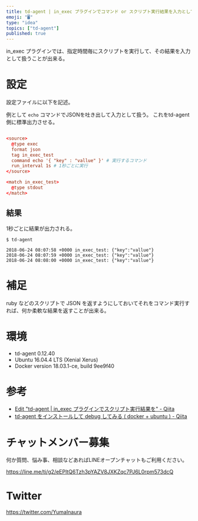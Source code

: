 ```yaml
---
title: td-agent | in_exec プラグインでコマンド or スクリプト実行結果を入力として扱う
emoji: "🖥"
type: "idea"
topics: ["td-agent"]
published: true
---
```


in_exec プラグインでは、指定時間毎にスクリプトを実行して、その結果を入力として扱うことが出来る。

# 設定

設定ファイルに以下を記述。

例として `echo` コマンドでJSONを吐き出して入力として扱う。
これをtd-agent側に標準出力させる。


```conf:/etc/td-agent/td-agent.conf

<source>
  @type exec
  format json
  tag in_exec_test
  command echo '{ "key" : "vallue" }' # 実行するコマンド
  run_interval 1s # 1秒ごとに実行
</source>

<match in_exec_test>
  @type stdout
</match>

```


## 結果

1秒ごとに結果が出力される。

```
$ td-agent

2018-06-24 08:07:58 +0000 in_exec_test: {"key":"vallue"}
2018-06-24 08:07:59 +0000 in_exec_test: {"key":"vallue"}
2018-06-24 08:08:00 +0000 in_exec_test: {"key":"vallue"}
```

# 補足

ruby などのスクリプトで JSON を返すようにしておいてそれをコマンド実行すれば、何か柔軟な結果を返すことが出来る。

# 環境

- td-agent 0.12.40
- Ubuntu 16.04.4 LTS (Xenial Xerus)
- Docker version 18.03.1-ce, build 9ee9f40

# 参考


- [Edit "td-agent | in_exec プラグインでスクリプト実行結果を" - Qiita](https://qiita.com/drafts/09f8a4446a65584f003e/edit)
- [td-agent をインストールして debug してみる ( docker + ubuntu ) - Qiita](https://qiita.com/YumaInaura/items/07ffeb9f58c58515b0fe)








<!-- Update From Qiita API -->

# チャットメンバー募集


何か質問、悩み事、相談などあればLINEオープンチャットもご利用ください。

https://line.me/ti/g2/eEPltQ6Tzh3pYAZV8JXKZqc7PJ6L0rpm573dcQ





# Twitter


https://twitter.com/YumaInaura


<!-- Update From Qiita API -->


